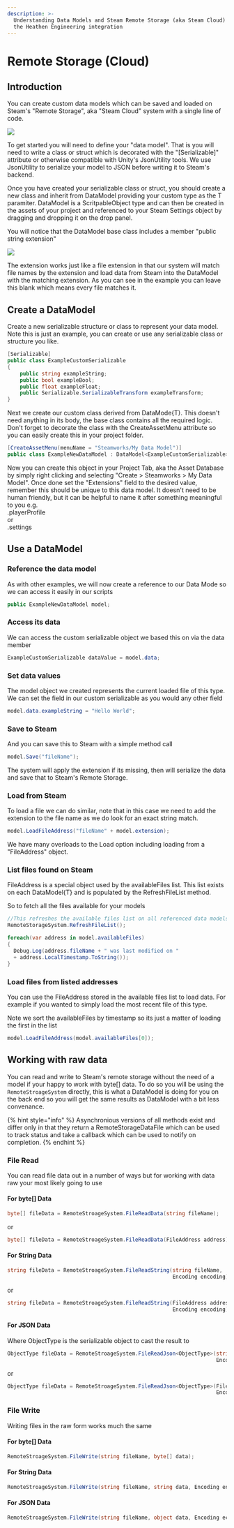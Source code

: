 ```yaml
---
description: >-
  Understanding Data Models and Steam Remote Storage (aka Steam Cloud) through
  the Heathen Engineering integration
---
```


# Remote Storage (Cloud)

## Introduction

You can create custom data models which can be saved and loaded on Steam's "Remote Storage", aka "Steam Cloud" system with a single line of code.

![](<../../.gitbook/assets/image (14).png>)

To get started you will need to define your "data model". That is you will need to write a class or struct which is decorated with the "\[Serializable]" attribute or otherwise compatible with Unity's JsonUtility tools. We use JsonUtility to serialize your model to JSON before writing it to Steam's backend.

Once you have created your serializable class or struct, you should create a new class and inherit from DataModel providing your custom type as the T paramiter. DataModel is a ScritpableObject type and can then be created in the assets of your project and referenced to your Steam Settings object by dragging and dropping it on the drop panel.

You will notice that the DataModel base class includes a member "public string extension"

![](<../../.gitbook/assets/image (15).png>)

The extension works just like a file extension in that our system will match file names by the extension and load data from Steam into the DataModel with the matching extension. As you can see in the example you can leave this blank which means every file matches it.

## Create a DataModel

Create a new serializable structure or class to represent your data model. Note this is just an example, you can create or use any serializable class or structure you like.

```csharp
[Serializable]
public class ExampleCustomSerializable
{
    public string exampleString;
    public bool exampleBool;
    public float exampleFloat;
    public Serializable.SerializableTransform exampleTransform;
}
```

Next we create our custom class derived from DataMode{T}. This doesn't need anything in its body, the base class contains all the required logic. Don't forget to decorate the class with the CreateAssetMenu attribute so you can easily create this in your project folder.

```csharp
[CreateAssetMenu(menuName = "Steamworks/My Data Model")]
public class ExampleNewDataModel : DataModel<ExampleCustomSerializable> { }
```

Now you can create this object in your Project Tab, aka the Asset Database by simply right clicking and selecting "Create > Steamworks > My Data Model". Once done set the "Extensions" field to the desired value, remember this should be unique to this data model. It doesn't need to be human friendly, but it can be helpful to name it after something meaningful to you e.g.\
.playerProfile\
or\
.settings

## Use a DataModel

### Reference the data model

As with other examples, we will now create a reference to our Data Mode so we can access it easily in our scripts

```csharp
public ExampleNewDataModel model;
```

### Access its data

We can access the custom serializable object we based this on via the data member

```csharp
ExampleCustomSerializable dataValue = model.data;
```

### Set data values

The model object we created represents the current loaded file of this type. We can set the field in our custom serializable as you would any other field

```csharp
model.data.exampleString = "Hello World";
```

### Save to Steam

And you can save this to Steam with a simple method call

```csharp
model.Save("fileName");
```

The system will apply the extension if its missing, then will serialize the data and save that to Steam's Remote Storage.

### Load from Steam

To load a file we can do similar, note that in this case we need to add the extension to the file name as we do look for an exact string match.

```csharp
model.LoadFileAddress("fileName" + model.extension);
```

We have many overloads to the Load option including loading from a "FileAddress" object.

### List files found on Steam

FileAddress is a special object used by the availableFiles list. This list exists on each DataModel{T} and is populated by the RefreshFileList method.

So to fetch all the files available for your models

```csharp
//This refreshes the available files list on all referenced data models
RemoteStorageSystem.RefreshFileList();

foreach(var address in model.availableFiles)
{
  Debug.Log(address.fileName + " was last modified on " 
  + address.LocalTimestamp.ToString());
}
```

### Load files from listed addresses

You can use the FileAddress stored in the available files list to load data. For example if you wanted to simply load the most recent file of this type.

Note we sort the availableFiles by timestamp so its just a matter of loading the first in the list

```csharp
model.LoadFileAddress(model.availableFiles[0]);
```

## Working with raw data

You can read and write to Steam's remote storage without the need of a model if your happy to work with byte\[] data. To do so you will be using the `RemoteStroageSystem` directly, this is what a DataModel is doing for you on the back end so you will get the same results as DataModel with a bit less convenance.

{% hint style="info" %}
Asynchronious versions of all methods exist and differ only in that they return a RemoteStorageDataFile which can be used to track status and take a callback which can be used to notify on completion.
{% endhint %}

### File Read

You can read file data out in a number of ways but for working with data raw your most likely going to use&#x20;

#### For byte\[] Data

```csharp
byte[] fileData = RemoteStroageSystem.FileReadData(string fileName);
```

or

```csharp
byte[] fileData = RemoteStroageSystem.FileReadData(FileAddress address);
```

#### For String Data

```csharp
string fileData = RemoteStroageSystem.FileReadString(string fileName, 
                                                     Encoding encoding);
```

or

```csharp
string fileData = RemoteStroageSystem.FileReadString(FileAddress address, 
                                                     Encoding encoding);
```

#### For JSON Data

Where ObjectType is the serializable object to cast the result to

```csharp
ObjectType fileData = RemoteStroageSystem.FileReadJson<ObjectType>(string fileName, 
                                                                   Encoding encoding);
```

or

```csharp
ObjectType fileData = RemoteStroageSystem.FileReadJson<ObjectType>(FileAddress address, 
                                                                   Encoding encoding);
```

### File Write

Writing files in the raw form works much the same

#### For byte\[] Data

```csharp
RemoteStroageSystem.FileWrite(string fileName, byte[] data);
```

#### For String Data

```csharp
RemoteStroageSystem.FileWrite(string fileName, string data, Encoding encoding);
```

#### For JSON Data

```csharp
RemoteStroageSystem.FileWrite(string fileName, object data, Encoding ecoding);
```
